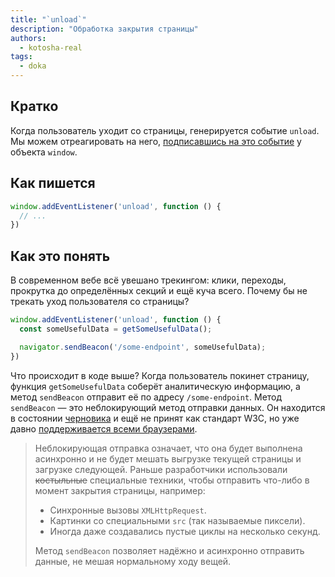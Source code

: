 ```yaml
---
title: "`unload`"
description: "Обработка закрытия страницы"
authors:
  - kotosha-real
tags:
  - doka
---
```


## Кратко

Когда пользователь уходит со страницы, генерируется событие `unload`. Мы можем отреагировать на него, [подписавшись на это событие](/js/events/) у объекта `window`.

## Как пишется

```js
window.addEventListener('unload', function () {
  // ...
})
```

## Как это понять

В современном вебе всё увешано трекингом: клики, переходы, прокрутка до определённых секций и ещё куча всего. Почему бы не трекать уход пользователя со страницы?

```js
window.addEventListener('unload', function () {
  const someUsefulData = getSomeUsefulData();

  navigator.sendBeacon('/some-endpoint', someUsefulData);
})
```

Что происходит в коде выше? Когда пользователь покинет страницу, функция `getSomeUsefulData` соберёт аналитическую информацию, а метод `sendBeacon` отправит её по адресу `/some-endpoint`. Метод `sendBeacon` — это неблокирующий метод отправки данных. Он находится в состоянии [черновика](https://w3c.github.io/beacon/) и ещё не принят как стандарт W3C, но уже давно [поддерживается всеми браузерами](https://caniuse.com/?search=sendbeacon).

> Неблокирующая отправка означает, что она будет выполнена асинхронно и не будет мешать выгрузке текущей страницы и загрузке следующей.
> Раньше разработчики использовали ~~костыльные~~ специальные техники, чтобы отправить что-либо в момент закрытия страницы, например:
> - Синхронные вызовы `XMLHttpRequest`.
> - Картинки со специальными `src` (так называемые пиксели).
> - Иногда даже создавались пустые циклы на несколько секунд.
>
> Метод `sendBeacon` позволяет надёжно и асинхронно отправить данные, не мешая нормальному ходу вещей.
